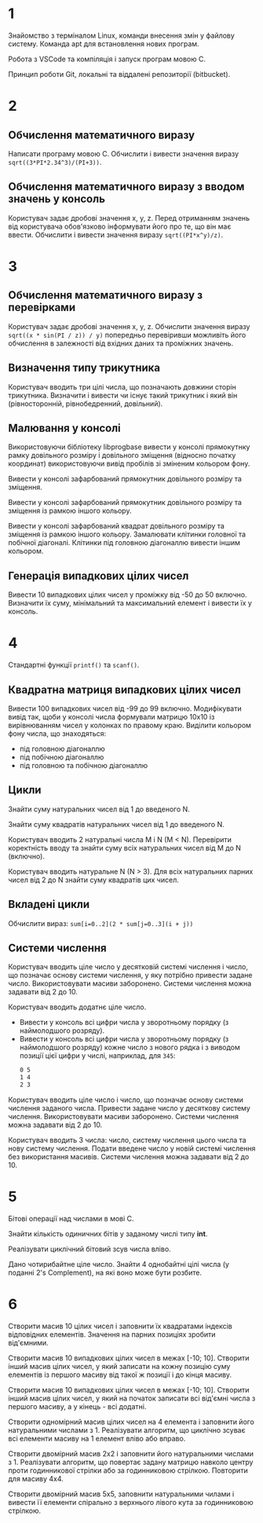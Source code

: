 # 1 

Знайомство з терміналом Linux, команди внесення змін у файлову систему. Команда apt для встановлення нових програм.

Робота з VSCode та компіляція і запуск програм мовою С.

Принцип роботи Git, локальні та віддалені репозиторії (bitbucket).

# 2

## Обчислення математичного виразу

Написати програму мовою С. Обчислити і вивести значення виразу `sqrt((3*PI*2.34^3)/(PI+3))`.

## Обчислення математичного виразу з вводом значень у консоль

Користувач задає дробові значення x, y, z. Перед отриманням значень від користувача обов'язково інформувати його про те, що він має ввести. Обчислити і вивести значення виразу `sqrt((PI*x^y)/z)`.

# 3

## Обчислення математичного виразу з перевірками

Користувач задає дробові значення x, y, z. Обчислити значення виразу `sqrt((x * sin(PI / z)) / y)` попередньо перевіривши можливіть його обчислення в залежності від вхідних даних та проміжних значень.

## Визначення типу трикутника

Користувач вводить три цілі числа, що позначають довжини сторін трикутника. Визначити і вивести чи існує такий трикутник і який він (рівносторонній, рівнобедренний, довільний).

## Малювання у консолі

Використовуючи бібліотеку libprogbase вивести у консолі прямокутнку рамку довільного розміру і довільного зміщення (відносно початку координат) використовуючи вивід пробілів зі зміненим кольором фону.

Вивести у консолі зафарбований прямокутник довільного розміру та зміщення.

Вивести у консолі зафарбований прямокутник довільного розміру та зміщення із рамкою іншого кольору.

Вивести у консолі зафарбований квадрат довільного розміру та зміщення із рамкою іншого кольору. Замалювати клітинки головної та побічної діагоналі. Клітинки під головною діагоналлю вивести іншим кольором.

## Генерація випадкових цілих чисел

Вивести 10 випадкових цілих чисел у проміжку від -50 до 50 включно. Визначити їх суму, мінімальний та максимальний елемент і вивести їх у консоль.

# 4

Стандартні функції `printf()` та `scanf()`.

## Квадратна матриця випадкових цілих чисел

Вивести 100 випадкових чисел від -99 до 99 включно. Модифікувати вивід так, щоби у консолі числа формували матрицю 10х10 із вирівнюванням чисел у колонках по правому краю. Виділити кольором фону числа, що знаходяться:
* під головною діагоналлю
* під побічною діагоналлю
* під головною та побічною діагоналлю

## Цикли

Знайти суму натуральних чисел від 1 до введеного N.

Знайти суму квадратів натуральних чисел від 1 до введеного N.

Користувач вводить 2 натуральні числа M i N (M < N). Перевірити коректність вводу та знайти суму всіх натуральних чисел від M до N (включно).

Користувач вводить натуральне N (N > 3). Для всіх натуральних парних чисел від 2 до N знайти суму квадратів цих чисел.

## Вкладені цикли

Обчислити вираз: `sum[i=0..2](2 * sum[j=0..3](i + j))`

## Системи числення

Користувач вводить ціле число у десятковій системі числення і число, що позначає основу системи числення, у яку потрібно привести задане число. Використовувати масиви заборонено. Системи числення можна задавати від 2 до 10.

Користувач вводить додатнє ціле число. 
* Вивести у консоль всі цифри числа у зворотньому порядку (з наймолодшого розряду). 
* Вивести у консоль всі цифри числа у зворотньому порядку (з наймолодшого розряду) кожне число з нового рядка і з виводом позиції цієї цифри у числі, наприклад, для `345`:
    ```txt
    0 5
    1 4
    2 3
    ```

Користувач вводить ціле число і число, що позначає основу системи числення заданого числа. Привести задане число у десяткову систему числення. Використовувати масиви заборонено. Системи числення можна задавати від 2 до 10.

Користувач вводить 3 числа: число, систему числення цього числа та нову систему числення. Подати введене число у новій системі числення без використання масивів. Системи числення можна задавати від 2 до 10.

# 5

Бітові операції над числами в мові С.

Знайти кількість одиничних бітів у заданому числі типу **int**.

Реалізувати циклічний бітовий зсув числа вліво.

Дано чотирибайтне ціле число. Знайти 4 однобайтні цілі числа (у поданні 2's Complement), на які воно може бути розбите.

# 6

Створити масив 10 цілих чисел і заповнити їх квадратами індексів відповідних елементів. Значення на парних позиціях зробити від'ємними.

Створити масив 10 випадкових цілих чисел в межах [-10; 10]. Створити інший масив цілих чисел, у який записати на кожну позицію суму елементів із першого масиву від такої ж позиції і до кінця масиву.

Створити масив 10 випадкових цілих чисел в межах [-10; 10]. Створити інший масив цілих чисел, у який на початок записати всі від'ємні числа з першого масиву, а у кінець - всі додатні.

Створити одномірний масив цілих чисел на 4 елемента і заповнити його натуральними числами з 1. Реалізувати алгоритм, що циклічно зсуває всі елементи масиву на 1 елемент вліво або вправо.

Створити двомірний масив 2х2 і заповнити його натуральними числами з 1. Реалізувати алгоритм, що повертає задану матрицю навколо центру проти годинникової стрілки або за годинниковою стрілкою. Повторити для масиву 4х4.

Створити двомірний масив 5х5, заповнити натуральними чилами і вивести її елементи спірально з верхнього лівого кута за годинниковою стрілкою.
